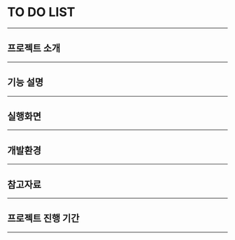 # TO DO LIST
------------

## 프로젝트 소개
------------

## 기능 설명
------------

## 실행화면
------------

## 개발환경
------------

## 참고자료
------------

## 프로젝트 진행 기간
------------
